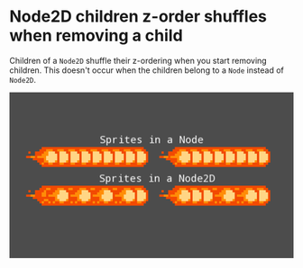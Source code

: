 # Node2D children z-order shuffles when removing a child

Children of a `Node2D` shuffle their z-ordering when you start removing
children. This doesn't occur when the children belong to a `Node`
instead of `Node2D`.

<img src="screenshot.png">
